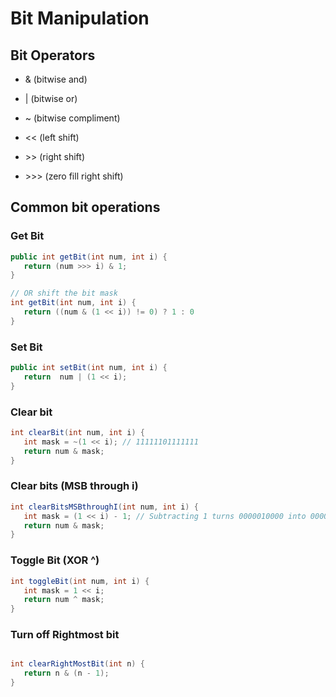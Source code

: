 
# Bit Manipulation

## Bit Operators

* & (bitwise and)

* | (bitwise or)

* ~ (bitwise compliment)

* \<< (left shift)

* \>> (right shift)

* \>>> (zero fill right shift)

## Common bit operations

### Get Bit
```java
public int getBit(int num, int i) {
   return (num >>> i) & 1;
}

// OR shift the bit mask 
int getBit(int num, int i) {
   return ((num & (1 << i)) != 0) ? 1 : 0
}
```

### Set Bit
```java
public int setBit(int num, int i) {
   return  num | (1 << i);
}

```

### Clear bit

```java
int clearBit(int num, int i) {
   int mask = ~(1 << i); // 11111101111111
   return num & mask;
}
```

### Clear bits (MSB through i)

```java
int clearBitsMSBthroughI(int num, int i) {
   int mask = (1 << i) - 1; // Subtracting 1 turns 0000010000 into 0000001111
   return num & mask;
}
```

### Toggle Bit (XOR ^)

```java
int toggleBit(int num, int i) {
   int mask = 1 << i;
   return num ^ mask;
}
```

### Turn off Rightmost bit

```java

int clearRightMostBit(int n) {
   return n & (n - 1);
}
